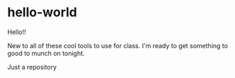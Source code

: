 # hello-world
Hello!!

New to all of these cool tools to use for class. I'm ready to get something to good to munch on tonight.  

Just a repository
